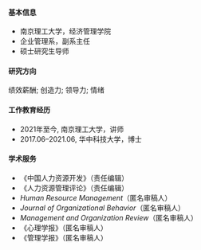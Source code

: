 #### 基本信息
- 南京理工大学，经济管理学院
- 企业管理系，副系主任
- 硕士研究生导师

#### 研究方向
绩效薪酬; 创造力; 领导力; 情绪

#### 工作教育经历
- 2021年至今, 南京理工大学，讲师
- 2017.06–2021.06, 华中科技大学，博士

#### 学术服务
- 《中国人力资源开发》（责任编辑）
- 《人力资源管理评论》（责任编辑）
-  *Human Resource Management*（匿名审稿人）
-  *Journal of Organizational Behavior*（匿名审稿人）
-  *Management and Organization Review*（匿名审稿人）
- 《心理学报》（匿名审稿人）
- 《管理学报》（匿名审稿人）

